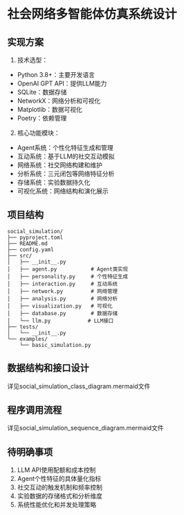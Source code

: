 # 社会网络多智能体仿真系统设计

## 实现方案

1. 技术选型：
- Python 3.8+：主要开发语言
- OpenAI GPT API：提供LLM能力
- SQLite：数据存储
- NetworkX：网络分析和可视化
- Matplotlib：数据可视化
- Poetry：依赖管理

2. 核心功能模块：
- Agent系统：个性化特征生成和管理
- 互动系统：基于LLM的社交互动模拟
- 网络系统：社交网络构建和维护
- 分析系统：三元闭包等网络特征分析
- 存储系统：实验数据持久化
- 可视化系统：网络结构和演化展示

## 项目结构

```
social_simulation/
├── pyproject.toml
├── README.md
├── config.yaml
├── src/
│   ├── __init__.py
│   ├── agent.py           # Agent类实现
│   ├── personality.py     # 个性特征生成
│   ├── interaction.py     # 互动系统
│   ├── network.py         # 网络管理
│   ├── analysis.py        # 网络分析
│   ├── visualization.py   # 可视化
│   ├── database.py        # 数据存储
│   └── llm.py            # LLM接口
├── tests/
│   └── __init__.py
└── examples/
    └── basic_simulation.py
```

## 数据结构和接口设计

详见social_simulation_class_diagram.mermaid文件

## 程序调用流程

详见social_simulation_sequence_diagram.mermaid文件

## 待明确事项

1. LLM API使用配额和成本控制
2. Agent个性特征的具体量化指标
3. 社交互动的触发机制和频率控制
4. 实验数据的存储格式和分析维度
5. 系统性能优化和并发处理策略